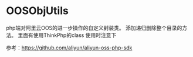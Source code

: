 # OOSObjUtils 
php端对阿里云OOS的进一步操作的自定义封装类。
  添加递归删除整个目录的方法。
里面有使用ThinkPhp的class 使用时注意下

参考：https://github.com/aliyun/aliyun-oss-php-sdk
